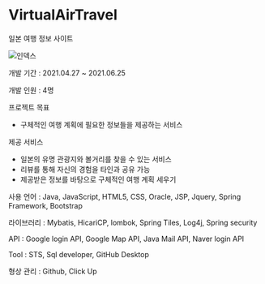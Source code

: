 # VirtualAirTravel
일본 여행 정보 사이트

![인덱스](https://user-images.githubusercontent.com/52490515/126123067-a97884da-dee5-4542-b2f0-5a63d71e8eab.png)

개발 기간 : 2021.04.27 ~ 2021.06.25

개발 인원 : 4명

프로젝트 목표
- 구체적인 여행 계획에 필요한 정보들을 제공하는 서비스

제공 서비스
- 일본의 유명 관광지와 볼거리를 찾을 수 있는 서비스
- 리뷰를 통해 자신의 경험을 타인과 공유 가능
- 제공받은 정보를 바탕으로 구체적인 여행 계획 세우기

사용 언어 : Java, JavaScript, HTML5, CSS, Oracle, JSP, Jquery, Spring Framework, Bootstrap

라이브러리 : Mybatis, HicariCP, lombok, Spring Tiles, Log4j, Spring security

API : Google login API, Google Map API, Java Mail API, Naver login API

Tool : STS, Sql developer, GitHub Desktop

형상 관리 : Github, Click Up

